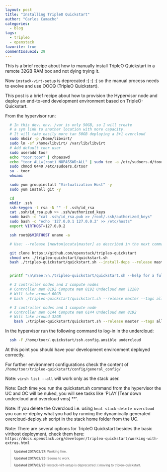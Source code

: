 ```yaml
---
layout: post
title: "Installing TripleO Quickstart"
author: "Carlos Camacho"
categories:
  - blog
tags:
  - tripleo
  - openstack
favorite: true
commentIssueId: 29
---
```


This is a brief recipe about how to
manually install TripleO Quickstart in a remote
32GB RAM box and not dying trying it.

Now `instack-virt-setup` is deprecated :( :( :(
so the manual process needs to evolve and use OOOQ (TripleO Quickstart).

This post is a brief recipe about how to provision the Hypervisor node
and deploy an end-to-end development environment
based on TripleO-Quickstart.

From the hypervisor run:

```bash
  # In this dev. env. /var is only 50GB, so I will create
  # a sym link to another location with more capacity.
  # It will take easily more tan 50GB deploying a 3+1 overcloud
  sudo mkdir -p /home/libvirt/
  sudo ln -sf /home/libvirt/ /var/lib/libvirt
  # Add default toor user
  sudo useradd toor
  echo "toor:toor" | chpasswd
  echo "toor ALL=(root) NOPASSWD:ALL" | sudo tee -a /etc/sudoers.d/toor
  sudo chmod 0440 /etc/sudoers.d/toor
  su - toor
  whoami

  sudo yum groupinstall "Virtualization Host" -y
  sudo yum install git -y

  cd
  mkdir .ssh
  ssh-keygen -t rsa -N "" -f .ssh/id_rsa
  cat .ssh/id_rsa.pub >> .ssh/authorized_keys
  sudo bash -c "cat .ssh/id_rsa.pub >> /root/.ssh/authorized_keys"
  sudo bash -c "echo '127.0.0.1 127.0.0.2' >> /etc/hosts"
  export VIRTHOST=127.0.0.2

  ssh root@$VIRTHOST uname -a

  # Use: --release [newton|ocata|master] as described in the next commands.

  git clone https://github.com/openstack/tripleo-quickstart
  chmod u+x ./tripleo-quickstart/quickstart.sh
  bash ./tripleo-quickstart/quickstart.sh --install-deps --release master


  printf "\n\nSee:\n./tripleo-quickstart/quickstart.sh --help for a full list of options\n\n"

  # 3 controller nodes and 3 compute nodes
  # Controller mem 8192 Compute mem 8192 Undecloud mem 12288
  # Will take around 60GB
  # bash ./tripleo-quickstart/quickstart.sh --release master --tags all --config /home/toor/tripleo-quickstart/config/general_config/ha_big.yml $VIRTHOST

  # 3 controller nodes and 1 compute node
  # Controller mem 6144 Compute mem 6144 Undecloud mem 8192
  # Will take around 32GB
    bash ./tripleo-quickstart/quickstart.sh --release master --tags all --config /home/toor/tripleo-quickstart/config/general_config/ha.yml $VIRTHOST


```

In the hypervisor run the following command to log-in in
the undercloud:

```bash
  ssh -F /home/toor/.quickstart/ssh.config.ansible undercloud
```

At this point you should have your development environment deployed correctly.

For further environment configurations
check the content of
`/home/toor/tripleo-quickstart/config/general_config/`

Note: `virsh list --all` will work only as the stack user.

Note: Each time you run the quickstart.sh command from the hypervisor
the UC and OC will be nuked, you will see tasks like 'PLAY [Tear down undercloud and overcloud vms] **'.

Note: If you delete the Overcloud i.e. using `heat stack-delete overcloud` you can re-deploy what you
had by running the dynamically generated overcloud-deploy.sh script in the stack home folder from the UC.

Note: There are several options for TripleO Quickstart besides the basic 
virthost deployment, check them here: `https://docs.openstack.org/developer/tripleo-quickstart/working-with-extras.html`

<div style="font-size:10px">
  <blockquote>
    <p><strong>Updated 2017/02/27:</strong> Working fine.</p>
    <p><strong>Updated 2017/02/23:</strong> Seems to work.</p>
    <p><strong>Updated 2017/02/23:</strong> instack-virt-setup is deprecatred :( moving to tripleo-quickstart.</p>
  </blockquote>
</div>
